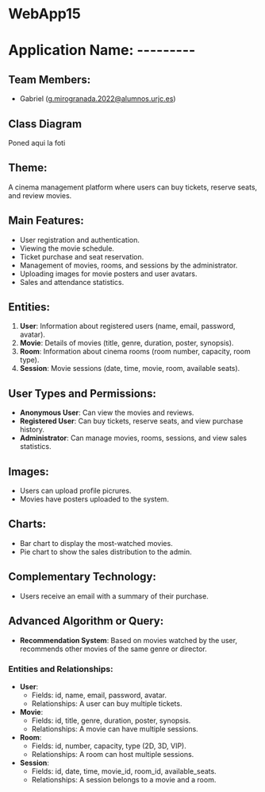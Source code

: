 # WebApp15

# Application Name: ---------

## Team Members:
- Gabriel (g.mirogranada.2022@alumnos.urjc.es)


## Class Diagram

Poned aqui la foti 

## Theme:
A cinema management platform where users can buy tickets, reserve seats, and review movies.

## Main Features:
- User registration and authentication.
- Viewing the movie schedule.
- Ticket purchase and seat reservation.
- Management of movies, rooms, and sessions by the administrator.
- Uploading images for movie posters and user avatars.
- Sales and attendance statistics.

## Entities:
1. **User**: Information about registered users (name, email, password, avatar).
2. **Movie**: Details of movies (title, genre, duration, poster, synopsis).
3. **Room**: Information about cinema rooms (room number, capacity, room type).
4. **Session**: Movie sessions (date, time, movie, room, available seats).

## User Types and Permissions:
- **Anonymous User**: Can view the movies and reviews.
- **Registered User**: Can buy tickets, reserve seats, and view purchase history.
- **Administrator**: Can manage movies, rooms, sessions, and view sales statistics.

## Images:
- Users can upload profile picrures.
- Movies have posters uploaded to the system.

## Charts:
- Bar chart to display the most-watched movies.
- Pie chart to show the sales distribution to the admin.

## Complementary Technology:
- Users receive an email with a summary of their purchase.

## Advanced Algorithm or Query:
- **Recommendation System**: Based on movies watched by the user, recommends other movies of the same genre or director.


### Entities and Relationships:
- **User**:
  - Fields: id, name, email, password, avatar.
  - Relationships: A user can buy multiple tickets.
- **Movie**:
  - Fields: id, title, genre, duration, poster, synopsis.
  - Relationships: A movie can have multiple sessions.
- **Room**:
  - Fields: id, number, capacity, type (2D, 3D, VIP).
  - Relationships: A room can host multiple sessions.
- **Session**:
  - Fields: id, date, time, movie_id, room_id, available_seats.
  - Relationships: A session belongs to a movie and a room.




